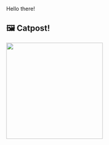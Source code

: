 Hello there!



## 🖼️ Catpost!

<sub>
    <img src="https://cdn2.thecatapi.com/images/bht.jpg" height="256">
</sub>

